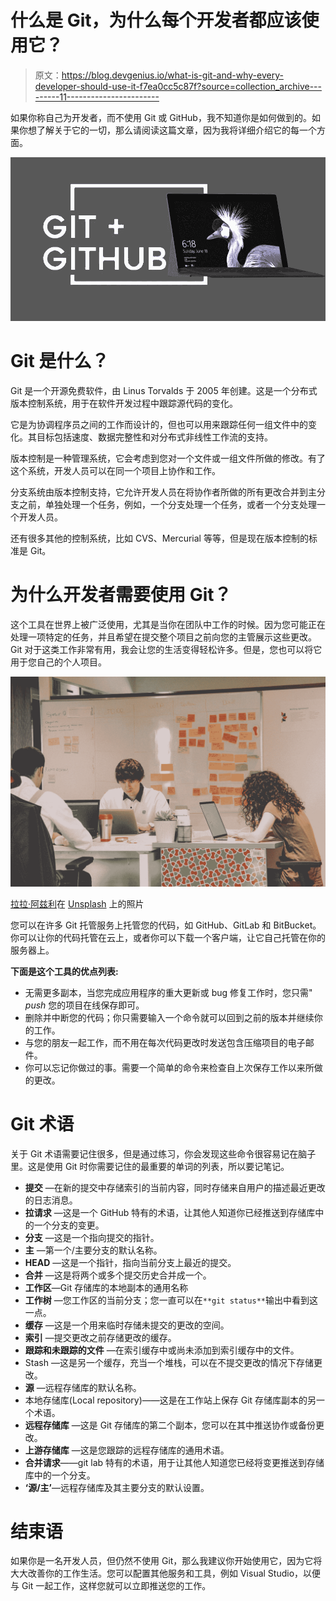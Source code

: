 # 什么是 Git，为什么每个开发者都应该使用它？

> 原文：<https://blog.devgenius.io/what-is-git-and-why-every-developer-should-use-it-f7ea0cc5c87f?source=collection_archive---------11----------------------->

如果你称自己为开发者，而不使用 Git 或 GitHub，我不知道你是如何做到的。如果你想了解关于它的一切，那么请阅读这篇文章，因为我将详细介绍它的每一个方面。

![](img/e9fedb58c22f9b8fc30d6507335df574.png)

# Git 是什么？

Git 是一个开源免费软件，由 Linus Torvalds 于 2005 年创建。这是一个分布式版本控制系统，用于在软件开发过程中跟踪源代码的变化。

它是为协调程序员之间的工作而设计的，但也可以用来跟踪任何一组文件中的变化。其目标包括速度、数据完整性和对分布式非线性工作流的支持。

版本控制是一种管理系统，它会考虑到您对一个文件或一组文件所做的修改。有了这个系统，开发人员可以在同一个项目上协作和工作。

分支系统由版本控制支持，它允许开发人员在将协作者所做的所有更改合并到主分支之前，单独处理一个任务，例如，一个分支处理一个任务，或者一个分支处理一个开发人员。

还有很多其他的控制系统，比如 CVS、Mercurial 等等，但是现在版本控制的标准是 Git。

# 为什么开发者需要使用 Git？

这个工具在世界上被广泛使用，尤其是当你在团队中工作的时候。因为您可能正在处理一项特定的任务，并且希望在提交整个项目之前向您的主管展示这些更改。Git 对于这类工作非常有用，我会让您的生活变得轻松许多。但是，您也可以将它用于您自己的个人项目。

![](img/c0f6c54b12697f2ae0877ffc984b96f2.png)

[拉拉·阿兹利](https://unsplash.com/@lazizli?utm_source=medium&utm_medium=referral)在 [Unsplash](https://unsplash.com?utm_source=medium&utm_medium=referral) 上的照片

您可以在许多 Git 托管服务上托管您的代码，如 GitHub、GitLab 和 BitBucket。你可以让你的代码托管在云上，或者你可以下载一个客户端，让它自己托管在你的服务器上。

**下面是这个工具的优点列表:**

*   无需更多副本，当您完成应用程序的重大更新或 bug 修复工作时，您只需" *push* 您的项目在线保存即可。
*   删除并中断您的代码；你只需要输入一个命令就可以回到之前的版本并继续你的工作。
*   与您的朋友一起工作，而不用在每次代码更改时发送包含压缩项目的电子邮件。
*   你可以忘记你做过的事。需要一个简单的命令来检查自上次保存工作以来所做的更改。

# Git 术语

关于 Git 术语需要记住很多，但是通过练习，你会发现这些命令很容易记在脑子里。这是使用 Git 时你需要记住的最重要的单词的列表，所以要记笔记。

*   **提交** —在新的提交中存储索引的当前内容，同时存储来自用户的描述最近更改的日志消息。
*   **拉请求** —这是一个 GitHub 特有的术语，让其他人知道你已经推送到存储库中的一个分支的变更。
*   **分支** —这是一个指向提交的指针。
*   **主** —第一个/主要分支的默认名称。
*   **HEAD** —这是一个指针，指向当前分支上最近的提交。
*   **合并** —这是将两个或多个提交历史合并成一个。
*   **工作区**—Git 存储库的本地副本的通用名称
*   **工作树** —您工作区的当前分支；您一直可以在`**git status**`输出中看到这一点。
*   **缓存** —这是一个用来临时存储未提交的更改的空间。
*   **索引** —提交更改之前存储更改的缓存。
*   **跟踪和未跟踪的文件** —在索引缓存中或尚未添加到索引缓存中的文件。
*   Stash —这是另一个缓存，充当一个堆栈，可以在不提交更改的情况下存储更改。
*   **源** —远程存储库的默认名称。
*   本地存储库(Local repository)——这是在工作站上保存 Git 存储库副本的另一个术语。
*   **远程存储库** —这是 Git 存储库的第二个副本，您可以在其中推送协作或备份更改。
*   **上游存储库** —这是您跟踪的远程存储库的通用术语。
*   **合并请求**——git lab 特有的术语，用于让其他人知道您已经将变更推送到存储库中的一个分支。
*   **‘源/主’**—远程存储库及其主要分支的默认设置。

# 结束语

如果你是一名开发人员，但仍然不使用 Git，那么我建议你开始使用它，因为它将大大改善你的工作生活。您可以配置其他服务和工具，例如 Visual Studio，以便与 Git 一起工作，这样您就可以立即推送您的工作。